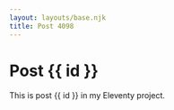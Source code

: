 ```yaml
---
layout: layouts/base.njk
title: Post 4098
---
```


# Post {{ id }}

This is post {{ id }} in my Eleventy project.
